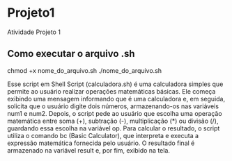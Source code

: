 # Projeto1
Atividade Projeto 1

## Como executar o arquivo .sh
chmod +x nome_do_arquivo.sh
./nome_do_arquivo.sh

Esse script em Shell Script (calculadora.sh) é uma calculadora simples que permite ao usuário realizar operações matemáticas básicas. Ele começa exibindo uma mensagem informando que é uma calculadora e, em seguida, solicita que o usuário digite dois números, armazenando-os nas variáveis num1 e num2. Depois, o script pede ao usuário que escolha uma operação matemática entre soma (+), subtração (-), multiplicação (*) ou divisão (/), guardando essa escolha na variável op. Para calcular o resultado, o script utiliza o comando bc (Basic Calculator), que interpreta e executa a expressão matemática fornecida pelo usuário. O resultado final é armazenado na variável result e, por fim, exibido na tela.
